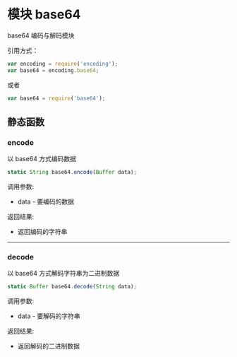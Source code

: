 # 模块 base64
base64 编码与解码模块

引用方式：
```JavaScript
var encoding = require('encoding');
var base64 = encoding.base64;
```
或者
```JavaScript
var base64 = require('base64');
```
## 静态函数
        
### encode
以 base64 方式编码数据
```JavaScript
static String base64.encode(Buffer data);
```

调用参数:
* data - 要编码的数据

返回结果:
* 返回编码的字符串

--------------------------
### decode
以 base64 方式解码字符串为二进制数据
```JavaScript
static Buffer base64.decode(String data);
```

调用参数:
* data - 要解码的字符串

返回结果:
* 返回解码的二进制数据

